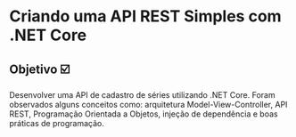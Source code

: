 # Criando uma API REST Simples com .NET Core

## Objetivo ☑️

Desenvolver uma API de cadastro de séries utilizando .NET Core. Foram observados alguns conceitos como: arquitetura Model-View-Controller, API REST, Programação Orientada a Objetos, injeção de dependência e boas práticas de programação. 
